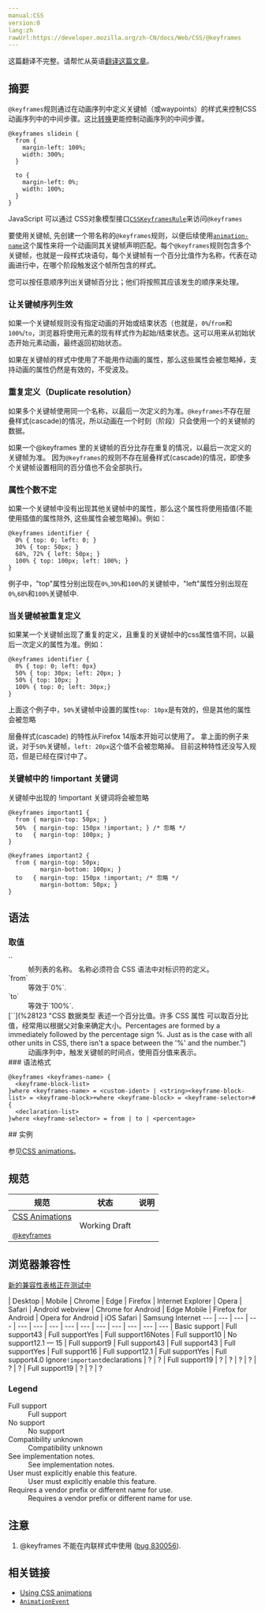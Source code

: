 ```yaml
---
manual:CSS
version:0
lang:zh
rawUrl:https://developer.mozilla.org/zh-CN/docs/Web/CSS/@keyframes
---
```




这篇翻译不完整。请帮忙从英语[翻译这篇文章](%30677 "")。






## 摘要<a name="摘要"></a>


`@keyframes`规则通过在动画序列中定义关键帧（或waypoints）的样式来控制CSS动画序列中的中间步骤。这比[转换](%30678 "")更能控制动画序列的中间步骤。


```
@keyframes slidein {
  from {
    margin-left: 100%;
    width: 300%;
  }

  to {
    margin-left: 0%;
    width: 100%;
  }
}
```


JavaScript 可以通过 CSS对象模型接口[`CSSKeyframesRule`](%2587 "此页面仍未被本地化, 期待您的翻译!")来访问`@keyframes`



要使用关键帧, 先创建一个带名称的`@keyframes`规则，以便后续使用[`animation-name`](%3559 "使用简写属性animation可以很方便地同时设置所有的动画属性。")这个属性来将一个动画同其关键帧声明匹配。每个`@keyframes`规则包含多个关键帧，也就是一段样式块语句，每个关键帧有一个百分比值作为名称，代表在动画进行中，在哪个阶段触发这个帧所包含的样式。



您可以按任意顺序列出关键帧百分比；他们将按照其应该发生的顺序来处理。


### 让关键帧序列生效<a name="让关键帧序列生效"></a>


如果一个关键帧规则没有指定动画的开始或结束状态（也就是，`0%`/`from`和`100%`/`to`，浏览器将使用元素的现有样式作为起始/结束状态。这可以用来从初始状态开始元素动画，最终返回初始状态。



如果在关键帧的样式中使用了不能用作动画的属性，那么这些属性会被忽略掉，支持动画的属性仍然是有效的，不受波及。


### 重复定义（Duplicate resolution）<a name="重复定义（Duplicate_resolution）"></a>


如果多个关键帧使用同一个名称，以最后一次定义的为准。`@keyframes`不存在层叠样式(cascade)的情况，所以动画在一个时刻（阶段）只会使用一个的关键帧的数据。



如果一个@keyframes 里的关键帧的百分比存在重复的情况，以最后一次定义的关键帧为准。 因为`@keyframes`的规则不存在层叠样式(cascade)的情况，即使多个关键帧设置相同的百分值也不会全部执行。


### 属性个数不定<a name="属性个数不定"></a>


如果一个关键帧中没有出现其他关键帧中的属性，那么这个属性将使用插值(不能使用插值的属性除外, 这些属性会被忽略掉)。例如：


```
@keyframes identifier {
  0% { top: 0; left: 0; }
  30% { top: 50px; }
  68%, 72% { left: 50px; }
  100% { top: 100px; left: 100%; }
}
```


例子中，&quot;top&quot;属性分别出现在`0%`,`30%`和`100%`的关键帧中，&quot;left&quot;属性分别出现在`0%`,`68%`和`100%`关键帧中.


### 当关键帧被重复定义<a name="当关键帧被重复定义"></a>


如果某一个关键帧出现了重复的定义，且重复的关键帧中的css属性值不同，以最后一次定义的属性为准。例如：


```
@keyframes identifier {
  0% { top: 0; left: 0px}
  50% { top: 30px; left: 20px; }
  50% { top: 10px; }
  100% { top: 0; left: 30px;}
}
```


上面这个例子中，`50%`关键帧中设置的属性`top: 10px`是有效的，但是其他的属性会被忽略



<i></i>层叠样式(cascade) 的特性从Firefox 14版本开始可以使用了。 拿上面的例子来说，对于`50%`关键帧，`left: 20px`这个值不会被忽略掉。 目前这种特性还没写入规范，但是已经在探讨中了。


### 关键帧中的 !important 关键词<a name="关键帧中的_!important_关键词"></a>


关键帧中出现的 !important 关键词将会被忽略


```
@keyframes important1 {
  from { margin-top: 50px; }
  50%  { margin-top: 150px !important; } /* 忽略 */
  to   { margin-top: 100px; }
}

@keyframes important2 {
  from { margin-top: 50px;
         margin-bottom: 100px; }
  to   { margin-top: 150px !important; /* 忽略 */
         margin-bottom: 50px; }
}
```

## 语法<a name="语法"></a>

### 取值<a name="取值"></a>
<dl><dt id=''>`<identifier>`</dt><dd>帧列表的名称。 名称必须符合 CSS 语法中对标识符的定义。</dd><dt id=''>`from`</dt><dd>等效于`0%`.</dd><dt id=''>`to`</dt><dd>等效于`100%`.</dd><dt id=''>[`<percentage>`](%28123 "CSS 数据类型 <percentage> 表述一个百分比值。许多 CSS 属性 可以取百分比值，经常用以根据父对象来确定大小。Percentages are formed by a <number> immediately followed by the percentage sign %. Just as is the case with all other units in CSS, there isn't a space between the '%' and the number.")</dt><dd>动画序列中，触发关键帧的时间点，使用百分值来表示。</dd><dt id=''>
### 语法格式<a name="语法格式"></a>

```
@keyframes <keyframes-name> {
  <keyframe-block-list>
}where <keyframes-name> = <custom-ident> | <string><keyframe-block-list> = <keyframe-block>+where <keyframe-block> = <keyframe-selector># {
  <declaration-list>
}where <keyframe-selector> = from | to | <percentage>
```
</dt></dl>
## 实例<a name="实例"></a>


参见[CSS animations](%28494 "en/CSS/CSS_animations")。


## 规范<a name="规范"></a>

规范 | 状态 | 说明 
 ---  |  ---  |  ---  | 
[CSS Animations<br></br><small>@keyframes</small>](%30679 "") | Working Draft |  


## 浏览器兼容性<a name="Browser_Compatibility"></a>
[新的兼容性表格正在测试中<i></i>](%3360 "")

 | <abbr>Desktop<i></i></abbr> | <abbr>Mobile<i></i></abbr> 
 | <abbr>Chrome<i></i></abbr> | <abbr>Edge<i></i></abbr> | <abbr>Firefox<i></i></abbr> | <abbr>Internet Explorer<i></i></abbr> | <abbr>Opera<i></i></abbr> | <abbr>Safari<i></i></abbr> | <abbr>Android webview<i></i></abbr> | <abbr>Chrome for Android<i></i></abbr> | <abbr>Edge Mobile<i></i></abbr> | <abbr>Firefox for Android<i></i></abbr> | <abbr>Opera for Android<i></i></abbr> | <abbr>iOS Safari<i></i></abbr> | <abbr>Samsung Internet<i></i></abbr> 
 ---  |  ---  |  ---  |  ---  |  ---  |  ---  |  ---  |  ---  |  ---  |  ---  |  ---  |  ---  |  ---  |  ---  | 
Basic support | <abbr>Full support</abbr>43 | <abbr>Full support</abbr>Yes | <abbr>Full support</abbr>16<abbr>Notes<i></i></abbr> | <abbr>Full support</abbr>10 | <abbr>No support</abbr>12.1 — 15 | <abbr>Full support</abbr>9 | <abbr>Full support</abbr>43 | <abbr>Full support</abbr>43 | <abbr>Full support</abbr>Yes | <abbr>Full support</abbr>16 | <abbr>Full support</abbr>12.1 | <abbr>Full support</abbr>Yes | <abbr>Full support</abbr>4.0 
Ignore`!important`declarations | <abbr>?</abbr> | <abbr>?</abbr> | <abbr>Full support</abbr>19 | <abbr>?</abbr> | <abbr>?</abbr> | <abbr>?</abbr> | <abbr>?</abbr> | <abbr>?</abbr> | <abbr>?</abbr> | <abbr>Full support</abbr>19 | <abbr>?</abbr> | <abbr>?</abbr> | <abbr>?</abbr> 


### Legend<a name="Legend"></a>
<dl><dt id=''><abbr>Full support</abbr></dt><dd>Full support</dd><dt id=''><abbr>No support</abbr></dt><dd>No support</dd><dt id=''><abbr>Compatibility unknown</abbr></dt><dd>Compatibility unknown</dd><dt id=''><abbr>See implementation notes.<i></i></abbr></dt><dd>See implementation notes.</dd><dt id=''><abbr>User must explicitly enable this feature.<i></i></abbr></dt><dd>User must explicitly enable this feature.</dd><dt id=''><abbr>Requires a vendor prefix or different name for use.<i></i></abbr></dt><dd>Requires a vendor prefix or different name for use.</dd></dl>

## 注意<a name="注意"></a>

1. @keyframes 不能在内联样式中使用 ([bug 830056](%30680 "scoped style sheets should allow scoped effects of @font-face and @keyframes")).

## 相关链接<a name="相关链接"></a>

* [Using CSS animations](%28470 "Tutorial about CSS animations")
* [`AnimationEvent`](%2537 "AnimationEvent 接口表示提供与动画相关的信息的事件。")



